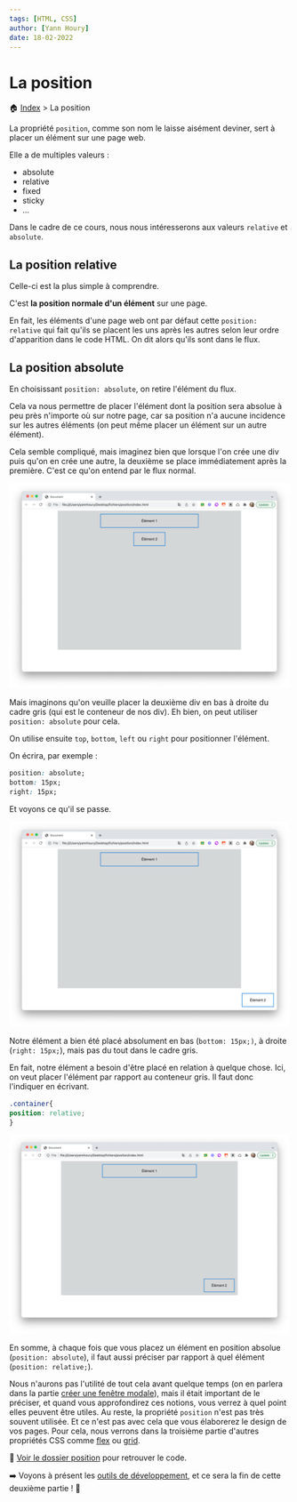 ```yaml
---
tags: [HTML, CSS]
author: [Yann Houry]
date: 18-02-2022
---
```


# La position

🏠 [Index](https://github.com/YannHY/html-css-js/blob/main/index.md) > La position

La propriété `position`, comme son nom le laisse aisément deviner, sert à placer un élément sur une page web.

Elle a de multiples valeurs :
- absolute
- relative
- fixed
- sticky
- ...

Dans le cadre de ce cours, nous nous intéresserons aux valeurs `relative` et `absolute`.

## La position relative
Celle-ci est la plus simple à comprendre.

C'est **la position normale d'un élément** sur une page.

En fait, les éléments d'une page web ont par défaut cette `position: relative` qui fait qu'ils se placent les uns après les autres selon leur ordre d'apparition dans le code HTML. On dit alors qu'ils sont dans le flux.

## La position absolute 
En choisissant `position: absolute`, on retire l'élément du flux.

Cela va nous permettre de placer l'élément dont la position sera absolue à peu près n'importe où sur notre page, car sa position n'a aucune incidence sur les autres éléments (on peut même placer un élément sur un autre élément).

Cela semble compliqué, mais imaginez bien que lorsque l'on crée une div puis qu'on en crée une autre, la deuxième se place immédiatement après la première. C'est ce qu'on entend par le flux normal.

![](https://github.com/YannHY/html-css-js/blob/main/Images/position.png)

Mais imaginons qu'on veuille placer la deuxième div en bas à droite du cadre gris (qui est le conteneur de nos div). Eh bien, on peut utiliser `position: absolute` pour cela.

On utilise ensuite `top`, `bottom`, `left` ou `right` pour positionner l'élément.

On écrira, par exemple :

```CSS
position: absolute;
bottom: 15px;
right: 15px;
```

Et voyons ce qu'il se passe.

![](https://github.com/YannHY/html-css-js/blob/main/Images/position-absolute.png)

Notre élément a bien été placé absolument en bas (`bottom: 15px;)`, à droite (`right: 15px;`), mais pas du tout dans le cadre gris.

En fait, notre élément a besoin d'être placé en relation à quelque chose. Ici, on veut placer l'élément par rapport au conteneur gris. Il faut donc l'indiquer en écrivant.

```CSS
.container{
position: relative;
}
```

![](https://github.com/YannHY/html-css-js/blob/main/Images/position-relative.png)

En somme, à chaque fois que vous placez un élément en position absolue (`position: absolute`), il faut aussi préciser par rapport à quel élément (`position: relative;`).

Nous n'aurons pas l'utilité de tout cela avant quelque temps (on en parlera dans la partie [créer une fenêtre modale](https://github.com/YannHY/html-css-js/blob/main/6.%20Sixième%20partie/6.5%20Créer%20une%20fenêtre%20modale.md)), mais il était important de le préciser, et quand vous approfondirez ces notions, vous verrez à quel point elles peuvent être utiles. Au reste, la propriété `position` n'est pas très souvent utilisée. Et ce n'est pas avec cela que vous élaborerez le design de vos pages. Pour cela, nous verrons dans la troisième partie d'autres propriétés CSS comme [flex](https://github.com/YannHY/html-css-js/blob/main/3.%20Troisième%20partie/3.1%20Flexbox%20(introduction).md) ou [grid](https://github.com/YannHY/html-css-js/blob/main/3.%20Troisième%20partie/3.3%20Grid%20(introduction).md).

📁 [Voir le dossier position](https://app.box.com/s/wzc7zdwnhmrypn66z5pct2e7uc57aijk) pour retrouver le code. 

➡️ Voyons à présent les [outils de développement](https://github.com/YannHY/html-css-js/blob/main/2.%20Deuxième%20partie/2.12%20Outils%20de%20développement.md), et ce sera la fin de cette deuxième partie ! 🙂
